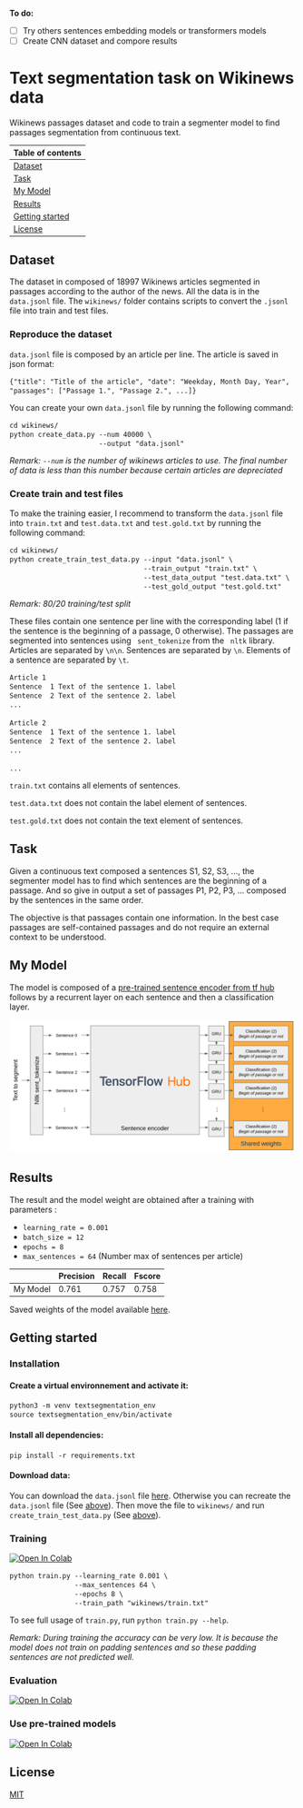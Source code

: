 **To do:**
- [ ] Try others sentences embedding models or transformers models
- [ ] Create CNN dataset and compore results

# Text segmentation task on Wikinews data

Wikinews passages dataset and code to train a segmenter model to find passages segmentation from continuous text.

| Table of contents |
| ----------------- |
| [Dataset](#dataset) |
| [Task](#task) |
| [My Model](#my-model) |
| [Results](#results) |
| [Getting started](#getting-started) |
| [License](#license) |

## Dataset

The dataset in composed of 18997 Wikinews articles segmented in passages according to the author of the news. All the data is in the ``data.jsonl`` file. The ``wikinews/`` folder contains scripts to convert the ``.jsonl`` file into train and test files.

### Reproduce the dataset

``data.jsonl`` file is composed by an article per line. The article is saved in json format:

```
{"title": "Title of the article", "date": "Weekday, Month Day, Year", "passages": ["Passage 1.", "Passage 2.", ...]}
```

You can create your own ``data.jsonl`` file by running the following command:

```
cd wikinews/
python create_data.py --num 40000 \
                      --output "data.jsonl"
```
*Remark: ``--num`` is the number of wikinews articles to use. The final number of data is less than this number because certain articles are depreciated*

### Create train and test files

To make the training easier, I recommend to transform the ``data.jsonl`` file into ``train.txt`` and ``test.data.txt`` and ``test.gold.txt`` by running the following command:

```
cd wikinews/
python create_train_test_data.py --input "data.jsonl" \
                                 --train_output "train.txt" \
                                 --test_data_output "test.data.txt" \
                                 --test_gold_output "test.gold.txt"
```

*Remark: 80/20 training/test split*

These files contain one sentence per line with the corresponding label (1 if the sentence is the beginning of a passage, 0 otherwise). The passages are segmented into sentences using `` sent_tokenize`` from the `` nltk`` library. Articles are separated by ``\n\n``. Sentences are separated by ``\n``. Elements of a sentence are separated by ``\t``.

```
Article 1
Sentence  1 Text of the sentence 1. label
Sentence  2 Text of the sentence 2. label
...

Article 2
Sentence  1 Text of the sentence 1. label
Sentence  2 Text of the sentence 2. label
...

...
```

``train.txt`` contains all elements of sentences.

``test.data.txt`` does not contain the label element of sentences.

``test.gold.txt`` does not contain the text element of sentences.

## Task

Given a continuous text composed a sentences S1, S2, S3, ..., the segmenter model has to find which sentences are the beginning of a passage. And so give in output a set of passages P1, P2, P3, ... composed by the sentences in the same order. 

The objective is that passages contain one information. In the best case passages are self-contained passages and do not require an external context to be understood. 

## My Model

The model is composed of a [pre-trained sentence encoder from tf hub](https://tfhub.dev/google/universal-sentence-encoder-large/5) follows by a recurrent layer on each sentence and then a classification layer. 

<img src="model/model.png" alt="Architecture of the model" width="800"/>

## Results

The result and the model weight are obtained after a training with parameters :

  - ``learning_rate = 0.001``
  - ``batch_size = 12``
  - ``epochs = 8``
  - ``max_sentences = 64`` (Number max of sentences per article)

|  | Precision | Recall | Fscore |
| --- | ----------- | --- | ----------- |
| My Model | 0.761 | 0.757 | 0.758 | 

Saved weights of the model available [here]().


## Getting started

### Installation

#### Create a virtual environnement and activate it:

```
python3 -m venv textsegmentation_env
source textsegmentation_env/bin/activate
```


#### Install all dependencies:

```
pip install -r requirements.txt
```


#### Download data:

You can download the ``data.jsonl`` file [here](https://drive.google.com/open?id=1E3mfjgL3Z-r8hNGXMrclsLTlBBEyYpFy). Otherwise you can recreate the ``data.jsonl`` file (See [above](#reproduce-the-dataset)). Then move the file to ``wikinews/`` and run ``create_train_test_data.py`` (See [above](#create-train-and-test-files)).

### Training

[![Open In Colab](https://colab.research.google.com/assets/colab-badge.svg)](https://colab.research.google.com/drive/1xGrA3zXgeSkltANMOXw55FyZpE0zfkdh#scrollTo=eR_q6FLoIf43)

```
python train.py --learning_rate 0.001 \
                --max_sentences 64 \
                --epochs 8 \
                --train_path "wikinews/train.txt"
```

To see full usage of ``train.py``, run ``python train.py --help``.

*Remark: During training the accuracy can be very low. It is because the model does not train on padding sentences and so these padding sentences are not predicted well.*

### Evaluation

[![Open In Colab](https://colab.research.google.com/assets/colab-badge.svg)](https://colab.research.google.com/drive/1PAb22GA_vCOb4kWLFva1-8mimkRwkQt0#scrollTo=sTPYIV1wdhyS)

### Use pre-trained models
[![Open In Colab](https://colab.research.google.com/assets/colab-badge.svg)](https://colab.research.google.com/drive/1zio9edyZGBVH3bSU9dM05uqLjateE7ll#scrollTo=4Gs-MrT7BNxy)

## License
[MIT](https://choosealicense.com/licenses/mit/)
